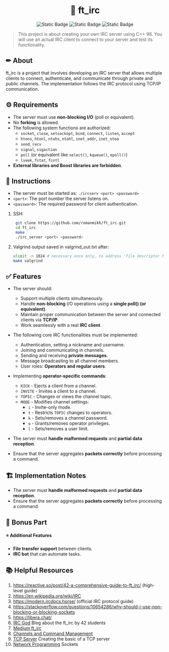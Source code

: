 <h1 align="center"> 📡 ft_irc </h1>

<p align="center">
<img alt="Static Badge" src="https://img.shields.io/badge/42-London-orange"> <img alt="Static Badge" src="https://img.shields.io/badge/language-C++98-blue">  <img alt="Static Badge" src="https://img.shields.io/badge/submitted_in-2025-green">
</p>

>This project is about creating your own IRC server using C++ 98. You will use an actual IRC client to connect to your server and test its functionality.

<h2> ✏ About </h2>
ft_irc is a project that involves developing an IRC server that allows multiple clients to connect, authenticate, and communicate through private and public channels. The implementation follows the IRC protocol using TCP/IP communication.


<h2> ⚙ Requirements </h2>

- The server must use **non-blocking I/O** (poll or equivalent).
- No **forking** is allowed.
- The following system functions are authorized:
  - `socket`, `close`, `setsockopt`, `bind`, `connect`, `listen`, `accept`
  - `htons`, `htonl`, `ntohs`, `ntohl`, `inet_addr`, `inet_ntoa`
  - `send`, `recv`
  - `signal`, `sigaction`
  - `poll` (or equivalent like `select()`, `kqueue()`, `epoll()`)
  - `lseek`, `fstat`, `fcntl`
- **External libraries and Boost libraries are forbidden**.

<h2>  📝 Instructions </h2>

- The server must be started as:
`./ircserv <port> <password>`
- `<port>`: The port number the server listens on.
- `<password>`: The required password for client authentication.

1. SSH:
   ```sh
    git clone https://github.com/romanmikh/ft_irc.git
    cd ft_irc
    make
    ./irc_server <port> <password>

   ```

2. Valgrind output saved in valgrind_out.txt after:
   ```sh
   ulimit -n 1024 # necessary once only, to address 'file descriptor too high' error
   make valgrind
   ```

<h2>  ✅ Features </h2>

- The server should:
  - Support multiple clients simultaneously.
  - Handle **non-blocking** I/O operations using a **single poll() (or equivalent)**.
  - Maintain proper communication between the server and connected clients via **TCP/IP**.
  - Work seamlessly with a real **IRC client**.
- The following core IRC functionalities must be implemented:
  - Authentication, setting a nickname and username.
  - Joining and communicating in channels.
  - Sending and receiving **private messages**.
  - Message broadcasting to all channel members.
  - User roles: **Operators and regular users**.
- Implementing **operator-specific commands**:
  - `KICK` - Ejects a client from a channel.
  - `INVITE` - Invites a client to a channel.
  - `TOPIC` - Changes or views the channel topic.
  - `MODE` - Modifies channel settings:
    - `i` - Invite-only mode.
    - `t` - Restricts `TOPIC` changes to operators.
    - `k` - Sets/removes a channel password.
    - `o` - Grants/removes operator privileges.
    - `l` - Sets/removes a user limit.

- The server must **handle malformed requests** and **partial data reception**.
- Ensure that the server aggregates **packets correctly** before processing a command.


<h2> 🏗 Implementation Notes </h2>

- The server must **handle malformed requests** and **partial data reception**.
- Ensure that the server aggregates **packets correctly** before processing a command.

<h2> 🌟 Bonus Part </h2>

<h4> ⭐ Additional Features </h4>

- **File transfer support** between clients.
- **IRC bot** that can automate tasks.

<h2> 📚 Helpful Resources </h2>

1. https://reactive.so/post/42-a-comprehensive-guide-to-ft_irc/ (high-level guide)
2. https://en.wikipedia.org/wiki/IRC
3. https://modern.ircdocs.horse/ (official IRC protocol guide)
4. https://stackoverflow.com/questions/10654286/why-should-i-use-non-blocking-or-blocking-sockets
5. https://libera.chat/
6. [IRC God](https://ircgod.com/) Blog about the ft_irc by 42 students
7. [Medium ft_irc](https://medium.com/@afatir.ahmedfatir/small-irc-server-ft-irc-42-network-7cee848de6f9)
8. [Channels and Command Management](https://medium.com/@mohamedsarda2001/ft-irc-channels-and-command-management-ff1ff3758a0b)
9. [TCP Server](https://www.youtube.com/watch?v=cNdlrbZSkyQ&list=PLUJCSGGiox1Q-QvHfMMydtoyEa1IEzeLe&index=3) Creating the basic of a TCP server
10. [Network Programming](https://www.youtube.com/watch?v=gntyAFoZp-E) Sockets